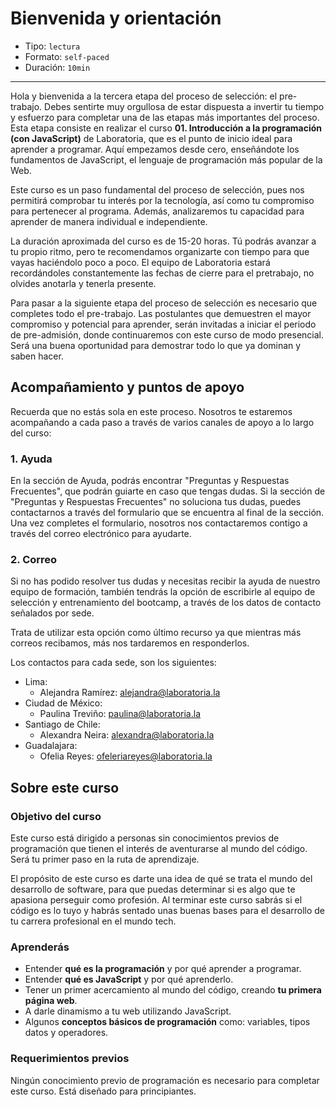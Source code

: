 # Bienvenida y orientación

* Tipo: `lectura`
* Formato: `self-paced`
* Duración: `10min`

***

Hola y bienvenida a la tercera etapa del proceso de selección: el pre-trabajo.
Debes sentirte muy orgullosa de estar dispuesta a invertir tu tiempo y esfuerzo
para completar una de las etapas más importantes del proceso. Esta etapa
consiste en realizar el curso **01. Introducción a la programación (con
JavaScript)** de Laboratoria, que es el punto de inicio ideal para aprender a
programar. Aquí empezamos desde cero, enseñándote los fundamentos de JavaScript,
el lenguaje de programación más popular de la Web.

Este curso es un paso fundamental del proceso de selección, pues nos permitirá
comprobar tu interés por la tecnología, así como tu compromiso para pertenecer
al programa. Además, analizaremos tu capacidad para aprender de manera
individual e independiente.

La duración aproximada del curso es de 15-20 horas. Tú podrás avanzar a tu
propio ritmo, pero te recomendamos organizarte con tiempo para que vayas
haciéndolo poco a poco. El equipo de Laboratoria estará recordándoles
constantemente las fechas de cierre para el pretrabajo, no olvides anotarla y
tenerla presente.

Para pasar a la siguiente etapa del proceso de selección es necesario que
completes todo el pre-trabajo. Las postulantes que demuestren el mayor
compromiso y potencial para aprender, serán invitadas a iniciar el periodo de
pre-admisión, donde continuaremos con este curso de modo presencial. Será una
buena oportunidad para demostrar todo lo que ya dominan y saben hacer.

## Acompañamiento y puntos de apoyo

Recuerda que no estás sola en este proceso. Nosotros te estaremos acompañando a
cada paso a través de varios canales de apoyo a lo largo del curso:

<!--
## Descargar y cuentas

Para completar este curso, necesitarás descargar y crear cuentas de algunos
servicios web. Antes de empezar, es necesario que:

1. Tengas una cuenta de Google (Gmail). Si no tienes, puedes crea una aquí:
   https://accounts.google.com/SignUp?hl=es
2. Tengas el navegador web Google Chrome. Si no lo tienes, puedes descargarlo
   aquí: https://www.google.com/chrome/browser/desktop/index.html
3. Crea una cuenta en Replit (un salón de clases virtual para aprender código):
   https://repl.it/signup
4. Crea una cuenta en GitHub (una plataforma de trabajo colaborativo para
   programadores): https://github.com/join
5. Descarga Atom (un editor de texto): https://atom.io/

Video de Michelle explicando las descargas:

[![IMAGE ALT TEXT HERE](https://img.youtube.com/vi/TePHiOKb72k/0.jpg)]
(https://www.youtube.com/watch?v=TePHiOKb72k)
-->

### 1. Ayuda

En la sección de Ayuda, podrás encontrar "Preguntas y Respuestas Frecuentes",
que podrán guiarte en caso que tengas dudas. Si la sección de "Preguntas y
Respuestas Frecuentes" no soluciona tus dudas, puedes contactarnos a través del
formulario que se encuentra al final de la sección. Una vez completes el
formulario, nosotros nos contactaremos contigo a través del correo electrónico
para ayudarte.

<!--
### 2. Horas de consulta

Cada sede de Laboratoria tiene horarios de consulta para que puedas visitarnos y
recibir la ayuda de nuestro staff de profesores. Si no puedes asistir, no te
preocupes, vamos a transmitir estas sesiones por Facebook Live para que puedas
verlas en línea. Luego también subiremos los videos a los grupos para que puedas
volver a verlos cuantas veces necesites.

Las horas de consulta por sede son las siguientes:

* Lima:
  - Lunes 24 de julio de 6pm a 8pm, Av. José Pardo 601, oficina 1104, Miraflores.
  - Lunes 31 de julio de 6pm a 8pm, Av. Benavides 1180, piso 7, Miraflores.
* México. Avenida Insurgentes Sur # 253, Piso 2. Colonia Roma:
  - Lunes 24 de julio de 5pm a 7pm.
  - Miércoles 26 de julio de 5pm a 7pm.
* Santiago de Chile. Puma 1180, Recoleta, Santiago de Chile:
  - Jueves 20 de julio de 4pm a 6pm.
  - Jueves 27 de julio de 4pm a 6pm.
  - Martes 1 de agosto de 4pm a 6pm.
* Guadalajara. Av. Adolfo López Mateos Sur 2077, Jardines de Plaza del Sol,
  Guadalajara, Jal.
-->

### 2. Correo

Si no has podido resolver tus dudas y necesitas  recibir la ayuda de nuestro
equipo de formación, también tendrás la opción de escribirle al equipo de
selección y entrenamiento del bootcamp, a través de los datos de contacto
señalados por sede.

Trata de utilizar esta opción como último recurso ya que mientras más correos
recibamos, más nos tardaremos en responderlos.

Los contactos para cada sede, son los siguientes:

* Lima:
  - Alejandra Ramírez: alejandra@laboratoria.la
* Ciudad de México:
  - Paulina Treviño: paulina@laboratoria.la
* Santiago de Chile:
  - Alexandra Neira: alexandra@laboratoria.la
* Guadalajara:
  - Ofelia Reyes: ofeleriareyes@laboratoria.la

## Sobre este curso

### Objetivo del curso

Este curso está dirigido a personas sin conocimientos previos de programación
que tienen el interés de aventurarse al mundo del código. Será tu primer paso en
la ruta de aprendizaje.

El propósito de este curso es darte una idea de qué se trata el mundo del
desarrollo de software, para que puedas determinar si es algo que te apasiona
perseguir como profesión. Al terminar este curso sabrás si el código es lo tuyo
y habrás sentado unas buenas bases para el desarrollo de tu carrera profesional
en el mundo tech.

### Aprenderás

* Entender **qué es la programación** y por qué aprender a programar.
* Entender **qué es JavaScript** y por qué aprenderlo.
* Tener un primer acercamiento al mundo del código, creando **tu primera página
  web**.
* A darle dinamismo a tu web utilizando JavaScript.
* Algunos **conceptos básicos de programación** como: variables, tipos datos y
  operadores.

### Requerimientos previos

Ningún conocimiento previo de programación es necesario para completar este
curso. Está diseñado para principiantes.

<!--
## Syllabus

Este pre-work consta de 2 módulos principales:

### Módulo 1: Introducción

Queremos motivarte a aprender a programar, y por ello te brindaremos más
información sobre cómo, a través del código, podrás transformar tu futuro.
Además, te daremos algunos consejos para aprender a aprender. Después de eso,
¡te enseñaremos a crear tu primera página web!

* Sesión 1: lectura
  - Unidad 1: Bienvenida y orientación
* Sesión 2: lectura
  - Unidad 1: Growth Mindset
* Sesión 3: lectura
  - Unidad 1: ¿Qué es la programación y porqué aprender a programar?
* Sesión 4: lectura
  - Unidad 1: Tu primer sitio web
* Sesión 5: quiz
  - Unidad 1: Prueba tu conocimiento

### Módulo 2: Variables y tipos de datos

El segundo módulo entrará a más detalle en algunos conceptos base de la
programación, como lo son las variables, los tipos de datos y los operadores.

* Sesión 1: lectura
  - Unidad 2: Valores, tipos de datos y operadores
* Sesión 2: lectura
  - Unidad 2: Variables
* Sesión 3: lectura
  - Unidad 2: Manipulando `strings` y `numbers`
* Sesión 4: lectura
  - Unidad 2: Comentarios en JavaScript
* Sesión 5: seminario
  - Unidad 2: Practicando con ejercicios de variables y tipos de datos
* Sesión 6: quiz
  - Unidad 2: Prueba tu conocimiento
* Sesión 7: practice
  - Unidad 2: Ejercicios
-->
